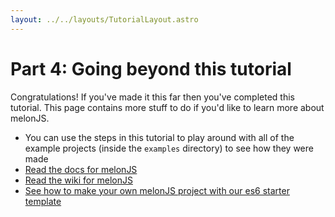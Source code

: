 ```yaml
---
layout: ../../layouts/TutorialLayout.astro
---
```

# Part 4: Going beyond this tutorial
Congratulations! If you've made it this far then you've completed this tutorial. This page contains more stuff to do if you'd like to learn more about melonJS.

- You can use the steps in this tutorial to play around with all of the example projects (inside the `examples` directory) to see how they were made
- [Read the docs for melonJS](https://melonjs.github.io/melonJS/docs/)
- [Read the wiki for melonJS](https://github.com/melonjs/melonJS/wiki)
- [See how to make your own melonJS project with our es6 starter template](/tutorial/making-your-own-game)
